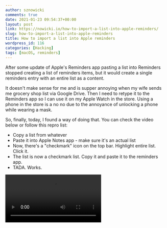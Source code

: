 ```yaml
---
author: sznowicki
comments: true
date: 2021-01-23 09:54:37+00:00
layout: post
link: https://nowicki.io/how-to-import-a-list-into-apple-reminders/
slug: how-to-import-a-list-into-apple-reminders
title: How to import a list into Apple reminders
wordpress_id: 116
categories: [Hacking]
tags: [macOS, reminders]
---
```



After some update of Apple's Reminders app pasting a list into Reminders stopped creating a list of reminders items, but it would create a single reminders entry with an entire list as a content.

It doesn't make sense for me and is supper annoying when my wife sends me grocery shop list via Google Drive. Then I need to retype it to the Reminders app so I can use it on my Apple Watch in the store. Using a phone in the store is a no no due to the annoyance of unlocking a phone while wearing a mask.

So, finally, today, I found a way of doing that. You can check the video below or follow this repro list:

* Copy a list from whatever
* Paste it into Apple Notes app - make sure it's an actual list
* Now, there's a "checkmark" icon on the top bar. Highlight entire list. Click it.
* The list is now a checkmark list. Copy it and paste it to the reminders app.
* TADA. Works.

<video controls="" src="./importing_list_into_reminders_big_sur.mov"></video>
